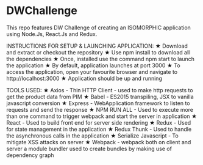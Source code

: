 # DWChallenge

This repo features DW Challenge of creating an ISOMORPHIC application using Node.Js, React.Js and Redux.

INSTRUCTIONS FOR SETUP & LAUNCHING APPLICATION:
★ Download and extract or checkout the repository
★ Use npm install to download all the dependencies
★ Once, installed use the command npm start to launch the application
★ By default, application launches at port 3000
★ To access the application, open your favourite browser and navigate to http://localhost:3000
★ Application should be up and running

TOOLS USED:
★ Axios - Thin HTTP Client - used to make http requests to get the product data from PIM
★ Babel - ES2015 transpiling, JSX to vanilla javascript conversion
★ Express - WebApplication framework to listen to requests and send the response
★ NPM RUN ALL - Used to execute more than one command to trigger webpack and start the server in application
★ React - Used to build front end for server side rendering
★ Redux - Used for state management in the application
★ Redux Thunk - Used to handle the asynchronous calls in the application
★ Serialize Javascript - To mitigate XSS attacks on server
★ Webpack - webpack both on client and server a module bundler used to create bundles by making use of dependency graph

